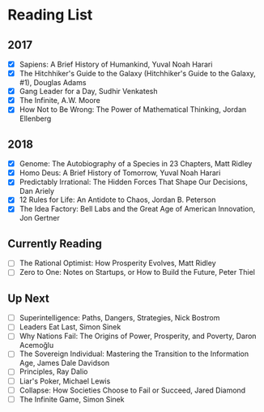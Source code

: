 # Reading List

## 2017

- [x] Sapiens: A Brief History of Humankind, Yuval Noah Harari
- [x] The Hitchhiker's Guide to the Galaxy (Hitchhiker's Guide to the Galaxy, #1), Douglas Adams
- [x] Gang Leader for a Day, Sudhir Venkatesh
- [x] The Infinite, A.W. Moore
- [x] How Not to Be Wrong: The Power of Mathematical Thinking, Jordan Ellenberg

## 2018

- [x] Genome: The Autobiography of a Species in 23 Chapters, Matt Ridley
- [x] Homo Deus: A Brief History of Tomorrow, Yuval Noah Harari
- [x] Predictably Irrational: The Hidden Forces That Shape Our Decisions, Dan Ariely
- [x] 12 Rules for Life: An Antidote to Chaos, Jordan B. Peterson
- [x] The Idea Factory: Bell Labs and the Great Age of American Innovation, Jon Gertner

## Currently Reading

- [ ] The Rational Optimist: How Prosperity Evolves, Matt Ridley
- [ ] Zero to One: Notes on Startups, or How to Build the Future, Peter Thiel

## Up Next

- [ ] Superintelligence: Paths, Dangers, Strategies, Nick Bostrom
- [ ] Leaders Eat Last, Simon Sinek
- [ ] Why Nations Fail: The Origins of Power, Prosperity, and Poverty, Daron Acemoğlu
- [ ] The Sovereign Individual: Mastering the Transition to the Information Age, James Dale Davidson
- [ ] Principles, Ray Dalio
- [ ] Liar's Poker, Michael   Lewis
- [ ] Collapse: How Societies Choose to Fail or Succeed, Jared Diamond
- [ ] The Infinite Game, Simon Sinek
